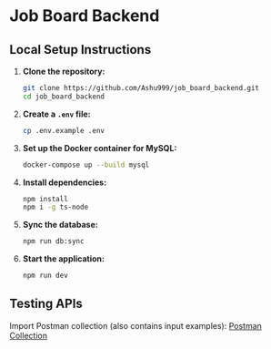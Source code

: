 # Job Board Backend


## Local Setup Instructions

1. **Clone the repository:**
   ```bash
   git clone https://github.com/Ashu999/job_board_backend.git
   cd job_board_backend
   ```

2. **Create a `.env` file:**
     ```bash
     cp .env.example .env
     ```

3. **Set up the Docker container for MySQL:**
     ```bash
     docker-compose up --build mysql
     ```

4. **Install dependencies:**
   ```bash
   npm install
   npm i -g ts-node
   ```

5. **Sync the database:**
   ```bash
   npm run db:sync
   ```

6. **Start the application:**
   ```bash
   npm run dev
   ```

## Testing APIs

Import Postman collection (also contains input examples): [Postman Collection](./docs/collection_postman_job_board.json)
